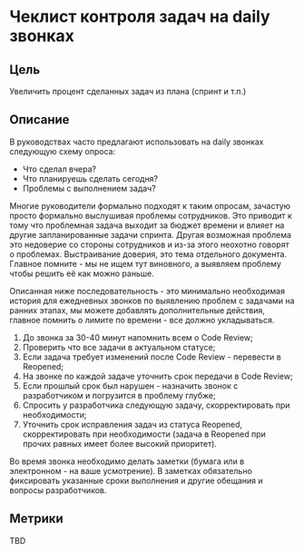 # Чеклист контроля задач на daily звонках

## Цель

Увеличить процент сделанных задач из плана (спринт и т.п.)

## Описание

В руководствах часто предлагают использовать на daily звонках следующую схему опроса:

- Что сделал вчера?
- Что планируешь сделать сегодня?
- Проблемы с выполнением задач?

Многие руководители формально подходят к таким опросам, зачастую просто формально выслушивая проблемы сотрудников. Это приводит к тому что проблемная задача выходит за бюджет времени и влияет на другие запланированные задачи спринта.
Другая возможная проблема это недоверие со стороны сотрудников и из-за этого неохотно говорят о проблемах. Выстраивание доверия, это тема отдельного документа. Главное помните - мы не ищем тут виновного, а выявляем проблему чтобы решить её как можно раньше.

Описанная ниже последовательность - это минимально необходимая история для ежедневных звонков по выявлению проблем с задачами на ранних этапах, мы можете добавлять дополнительные действия, главное помнить о лимите по времени - все должно укладываться.

1. До звонка за 30-40 минут напомнить всем о Code Review;
2. Проверить что все задачи в актуальном статусе;
3. Если задача требует изменений после Code Review - перевести в Reopened;
4. На звонке по каждой задаче уточнить срок передачи в Code Review;
5. Если прошлый срок был нарушен - назначить звонок с разработчиком и погрузится в проблему глубже;
6. Спросить у разработчика следующую задачу, скорректировать при необходимости;
7. Уточнить срок исправления задач из статуса Reopened, скорректировать при необходимости (задача в Reopened при прочих равных имеет более высокий приоритет).

Во время звонка необходимо делать заметки (бумага или в электронном - на ваше усмотрение). В заметках обязательно фиксировать указанные сроки выполнения и другие обещания и вопросы разработчиков.

## Метрики

TBD
